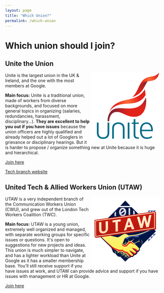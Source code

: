 ```yaml
---
layout: page
title: "Which Union?"
permalink: /which-union
---
```


# Which union should I join?

## Unite the Union

<img alt="" src="assets/images/unite-square.png" width="225" style="float: right" />

Unite is the largest union in the UK & Ireland, and the one with the most members at Google.

**Main focus:** Unite is a traditional union, made of workers from diverse backgrounds, and focused on more general topics in organizing (salaries, redundancies, harassment, disciplinary…). **They are excellent to help you out if you have issues** because the union officers are highly qualified and already helped out a lot of Googlers in grievance or disciplinary hearings. But it is harder to propose / organize something new at Unite because it is huge and hierarchical.

[Join here](https://join.unitetheunion.org/)

[Tech branch website](https://www.unitedigitaltech.org/)

## United Tech & Allied Workers Union (UTAW)

<img alt="" src="assets/images/utaw-square.png" width="225" style="float: right" />

UTAW is a very independent branch of the Communication Workers Union (CWU), and grew out of the London Tech Workers Coalition (TWC).

**Main focus:** UTAW is a young union, extremely well organized and managed, with separate working groups for specific issues or questions. It's open to suggestions for new projects and ideas. This union is much simpler to navigate, and has a lighter workload than Unite at Google as it has a smaller membership base. You'll still receive support if you have issues at work, and UTAW can provide advice and support if you have issues with management or HR at Google.

[Join here](https://utaw.tech/)
